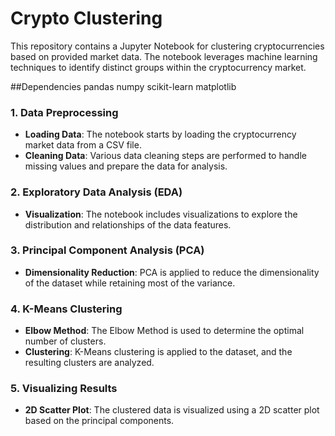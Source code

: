 # Crypto Clustering

This repository contains a Jupyter Notebook for clustering cryptocurrencies based on provided market data. 
The notebook leverages machine learning techniques to identify distinct groups within the cryptocurrency market.

##Dependencies
pandas
numpy
scikit-learn
matplotlib

### 1. Data Preprocessing

- **Loading Data**: The notebook starts by loading the cryptocurrency market data from a CSV file.
- **Cleaning Data**: Various data cleaning steps are performed to handle missing values and prepare the data for analysis.

### 2. Exploratory Data Analysis (EDA)

- **Visualization**: The notebook includes visualizations to explore the distribution and relationships of the data features.

### 3. Principal Component Analysis (PCA)

- **Dimensionality Reduction**: PCA is applied to reduce the dimensionality of the dataset while retaining most of the variance.

### 4. K-Means Clustering

- **Elbow Method**: The Elbow Method is used to determine the optimal number of clusters.
- **Clustering**: K-Means clustering is applied to the dataset, and the resulting clusters are analyzed.

### 5. Visualizing Results

- **2D Scatter Plot**: The clustered data is visualized using a 2D scatter plot based on the principal components.


